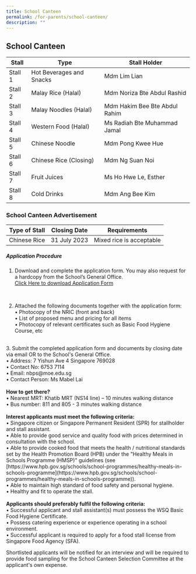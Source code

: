 ```yaml
---
title: School Canteen
permalink: /for-parents/school-canteen/
description: ""
---
```

## School Canteen



| Stall | Type | Stall Holder |
| -------- | -------- | -------- |
| Stall 1    | Hot Beverages and Snacks     | Mdm Lim Lian     |
| Stall 2   | Malay Rice (Halal)                     | Mdm Noriza Bte Abdul Rashid |
| Stall 3   | Malay Noodles (Halal)              | Mdm Hakim Bee Bte Abdul Rahim     |
| Stall 4   | Western Food (Halal)               | Ms Radiah Bte Muhammad Jamal |
| Stall 5   | Chinese Noodle                       | Mdm Pong Kwee Hue     |
| Stall 6   | Chinese Rice (Closing)                            | Mdm Ng Suan Noi |
| Stall 7   | Fruit Juices                               | Ms Ho Hwe Le, Esther     |
| Stall 8   | Cold Drinks                               | Mdm Ang Bee Kim |

### School Canteen Advertisement



| Type of Stall | Closing Date | Requirements |
| -------- | -------- | -------- |
| Chinese Rice     | 31 July 2023     | Mixed rice is acceptable     |

##### Application Procedure

1. Download and complete the application form. You may also request for a hardcopy from the School’s General Office. <br>
[Click Here to download Application Form](/files/School%20Canteen/application%20form%20for%20school%20canteen.pdf)
<br>

2. Attached the following documents together with the application form:<br>
•	Photocopy of the NRIC (front and back)<br>
•	List of proposed menu and pricing for all items<br>
•	Photocopy of relevant certificates such as Basic Food Hygiene Course, etc<br>
<br>
3. Submit the completed application form and documents by closing date via email OR to the School's General Office.<br>
•	Address: 7 Yishun Ave 4 Singapore 769028<br>
•	Contact No: 6753 7114<br>
•	Email: nbps@moe.edu.sg<br>
•	Contact Person: Ms Mabel Lai <br>
<br>
<b>How to get there?</b><br>
•	Nearest MRT: Khatib MRT (NS14 line) – 10 minutes walking distance<br>
•	Bus number: 811 and 805 - 3 minutes walking distance<br>
<br>
<b>Interest applicants must meet the following criteria:</b><br>
•	Singapore citizen or Singapore Permanent Resident (SPR) for stallholder and stall assistant.<br>
•	Able to provide good service and quality food with prices determined in consultation with the school.<br>
•	Able to provide cooked food that meets the health / nutritional standards set by the Health Promotion Board (HPB) under the "Healthy Meals in Schools Programme (HMSP)" guidelines (see [https://www.hpb.gov.sg/schools/school-programmes/healthy-meals-in-schools-programme](https://www.hpb.gov.sg/schools/school-programmes/healthy-meals-in-schools-programme)).<br>
•	Able to maintain high standard of food safety and personal hygiene.<br>
•	Healthy and fit to operate the stall.<br>
<br>
<b>Applicants should preferably fulfil the following criteria:</b><br>
•	Successful applicant and stall assistant(s) must possess the WSQ Basic Food Hygiene Certificate.<br>
•	Possess catering experience or experience operating in a school environment.<br>
•	Successful applicant is required to apply for a food stall license from Singapore Food Agency (SFA).<br>

Shortlisted applicants will be notified for an interview and will be required to provide food sampling for the School Canteen Selection Committee at the applicant's own expense.

